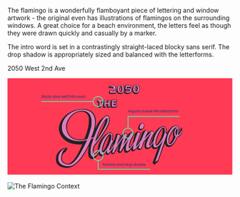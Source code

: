 The flamingo is a wonderfully flamboyant piece of lettering and window artwork - the original even has illustrations of flamingos on the surrounding windows. A great choice for a beach environment, the letters feel as though they were drawn quickly and casually by a marker.

The intro word is set in a contrastingly straight-laced blocky sans serif. The drop shadow is appropriately sized and balanced with the letterforms.

2050 West 2nd Ave

![The Flamingo Study](/media/the-flamingo-study.png)

![The Flamingo Context](/media/the-flamingo-context.jpg)
